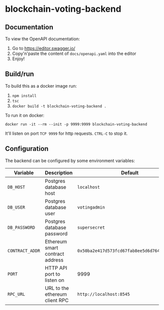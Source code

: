 # blockchain-voting-backend

## Documentation

To view the OpenAPI documentation:

1.  Go to https://editor.swagger.io/
2.  Copy'n'paste the content of `docs/openapi.yaml` into the editor
3.  Enjoy!

## Build/run

To build this as a docker image run:

1.  `npm install`
2.  `tsc`
3.  `docker build -t blockchain-voting-backend .`

To run it on docker:

`docker run -it --rm --init -p 9999:9999 blockchain-voting-backend`

It'll listen on port `TCP 9999` for http requests. `CTRL-C` to stop it.

## Configuration

The backend can be configured by some environment variables:

Variable | Description | Default
--- | --- | ---
`DB_HOST` | Postgres database host | `localhost`
`DB_USER` | Postgres database user | `votingadmin`
`DB_PASSWORD` | Postgres database password | `supersecret`
`CONTRACT_ADDR` | Ethereum smart contract address | `0x50ba2e417d573fcd67fab8ee5d6d764b105cd5f7`
`PORT` | HTTP API port to listen on | 9999
`RPC_URL` | URL to the ethereum client RPC | `http://localhost:8545`
    